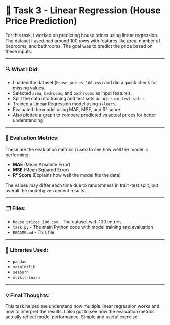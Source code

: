 # 🏡 Task 3 - Linear Regression (House Price Prediction)

For this task, I worked on predicting house prices using linear regression. The dataset I used had around 100 rows with features like area, number of bedrooms, and bathrooms. The goal was to predict the price based on these inputs.

---

### 🔍 What I Did:

- Loaded the dataset (`house_prices_100.csv`) and did a quick check for missing values.
- Selected `area`, `bedrooms`, and `bathrooms` as input features.
- Split the data into training and test sets using `train_test_split`.
- Trained a Linear Regression model using `sklearn`.
- Evaluated the model using MAE, MSE, and R² score.
- Also plotted a graph to compare predicted vs actual prices for better understanding.

---

### 🧪 Evaluation Metrics:

These are the evaluation metrics I used to see how well the model is performing:

- **MAE** (Mean Absolute Error)
- **MSE** (Mean Squared Error)
- **R² Score** (Explains how well the model fits the data)

The values may differ each time due to randomness in train-test split, but overall the model gives decent results.

---

### 🗂 Files:

- `house_prices_100.csv` - The dataset with 100 entries
- `task.py` - The main Python code with model training and evaluation
- `README.md` - This file

---

### 🧰 Libraries Used:

- `pandas`
- `matplotlib`
- `seaborn`
- `scikit-learn`

---

### 💡 Final Thoughts:

This task helped me understand how multiple linear regression works and how to interpret the results. I also got to see how the evaluation metrics actually reflect model performance. Simple and useful exercise!

